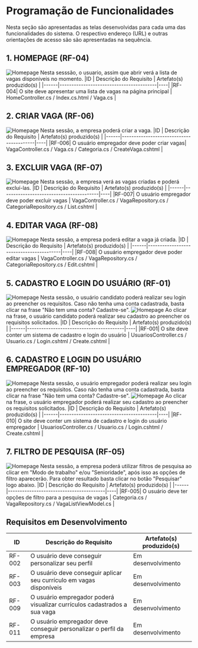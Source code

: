 # Programação de Funcionalidades

Nesta seção são apresentadas as telas desenvolvidas para cada uma das funcionalidades
do sistema. O respectivo endereço (URL) e outras orientações de acesso são são
apresentadas na sequência.

## 1. HOMEPAGE (RF-04)
![Homepage](img/Homepage2.png)
Nesta sesssão, o usuario, assim que abrir verá a lista de vagas disponiveis no momento.
|ID    | Descrição do Requisito  | Artefato(s) produzido(s) |
|------|-----------------------------------------|----|
|RF-004| O site deve apresentar uma lista de vagas na página principal | HomeController.cs / Index.cs.html / Vaga.cs | 


## 2. CRIAR VAGA (RF-06)
![Homepage](img/Criarvaga2.png)
Nesta sessão, a empresa poderá criar a vaga.
|ID    | Descrição do Requisito  | Artefato(s) produzido(s) |
|------|-----------------------------------------|----|
|RF-006| O usuário empregador deve poder criar vagas| VagaController.cs / Vaga.cs / Categoria.cs / CreateVaga.cshtml | 

## 3. EXCLUIR VAGA (RF-07)
![Homepage](img/Listadevagas2.png)
Nesta sessão, a empresa verá as vagas criadas e poderá excluí-las.
|ID    | Descrição do Requisito  | Artefato(s) produzido(s) |
|------|-----------------------------------------|----|
|RF-007| O usuário empregador deve poder excluir vagas | VagaController.cs / VagaRepository.cs / CategoriaRepository.cs / List.cshtml | 

## 4. EDITAR VAGA (RF-08)
![Homepage](img/Editarvaga.png)
Nesta sessão, a empresa poderá editar a vaga já criada.
|ID    | Descrição do Requisito  | Artefato(s) produzido(s) |
|------|-----------------------------------------|----|
|RF-008| O usuário empregador deve poder editar vagas | VagaController.cs / VagaRepository.cs / CategoriaRepository.cs / Edit.cshtml | 

## 5. CADASTRO E LOGIN DO USUÁRIO (RF-01)
![Homepage](img/LoginFuncionalidade.png)
Nesta sessão, o usuário candidato poderá realizar seu login ao preencher os requisitos. Caso não tenha uma conta cadastrada, basta clicar na frase "Não tem uma conta? Cadastre-se".
![Homepage](img/CadastroFuncionalidadeC.png)
Ao clicar na frase, o usuário candidato poderá realizar seu cadastro ao preencher os requisitos solicitados. 
|ID    | Descrição do Requisito  | Artefato(s) produzido(s) |
|------|-----------------------------------------|----|
|RF-001| O site deve conter um sistema de cadastro e login do usuário | UsuariosController.cs / Usuario.cs / Login.cshtml / Create.cshtml | 

## 6. CADASTRO E LOGIN DO USUÁRIO EMPREGADOR (RF-10)
![Homepage](img/LoginFuncionalidade.png)
Nesta sessão, o usuário empregador poderá realizar seu login ao preencher os requisitos. Caso não tenha uma conta cadastrada, basta clicar na frase "Não tem uma conta? Cadastre-se".
![Homepage](img/CadastroFuncionalidadeE.png)
Ao clicar na frase, o usuário empregador poderá realizar seu cadastro ao preencher os requisitos solicitados. 
|ID    | Descrição do Requisito  | Artefato(s) produzido(s) |
|------|-----------------------------------------|----|
|RF-010| O site deve conter um sistema de cadastro e login do usuário empregador | UsuariosController.cs / Usuario.cs / Login.cshtml / Create.cshtml | 

## 7. FILTRO DE PESQUISA (RF-05)
![Homepage](img/FiltroFuncionalidade.png)
Nesta sessão, a empresa poderá utilizar filtros de pesquisa ao clicar em "Modo de trabalho" e/ou "Senioridade", após isso as opções de filtro aparecerão. Para obter resultado basta clicar no botão "Pesquisar" logo abaixo. 
|ID    | Descrição do Requisito  | Artefato(s) produzido(s) |
|------|-----------------------------------------|----|
|RF-005| O usuário deve ter opções de filtro para a pesquisa de vagas | Categoria.cs / VagaRepository.cs / VagaListViewModel.cs | 

## Requisitos em Desenvolvimento
|ID    | Descrição do Requisito  | Artefato(s) produzido(s) |
|------|-----------------------------------------|----|
|RF-002| O usuário deve conseguir personalizar seu perfil    | Em desenvolvimento |
|RF-003| O usuário deve conseguir aplicar seu currículo em vagas disponíveis | Em desenvolvimento | 
|RF-009| O usuário empregador poderá visualizar currículos cadastrados a sua vaga | Em desenvolvimento | 
|RF-011| O usuário empregador deve conseguir personalizar o perfil da empresa | Em desenvolvimento | 




